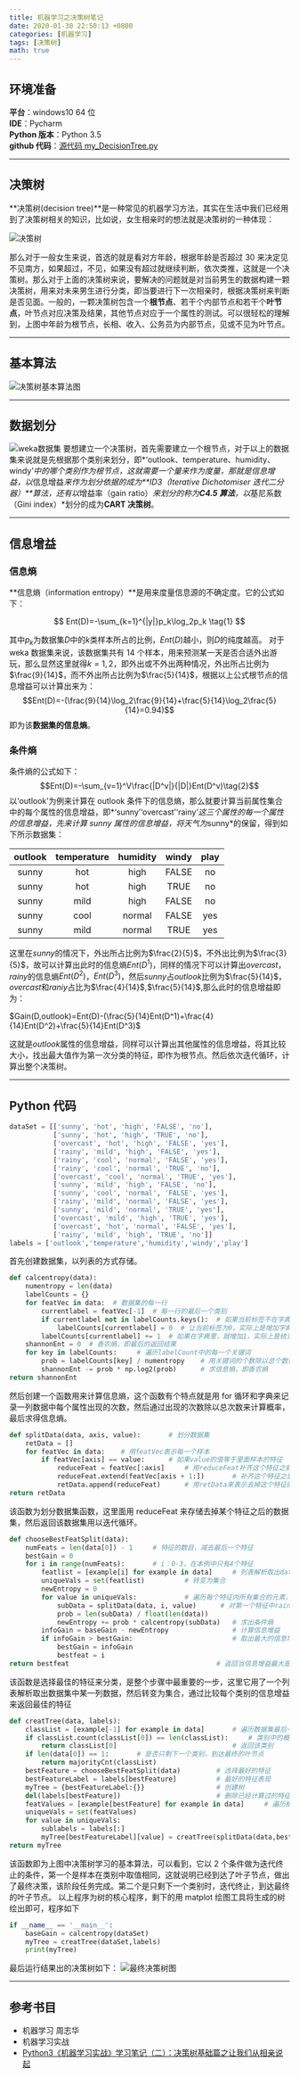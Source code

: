 ```yaml
---
title: 机器学习之决策树笔记
date: 2020-01-30 22:50:13 +0800
categories: [机器学习]
tags: [决策树]
math: true
---
```


## 环境准备

**平台**：windows10 64 位  
**IDE**：Pycharm  
**Python 版本**：Python 3.5  
**github 代码**：[源代码 my_DecisionTree.py](https://github.com/chouzz/machine-learning/tree/master/practice)

---

## 决策树

**决策树(decision tree)**是一种常见的机器学习方法，其实在生活中我们已经用到了决策树相关的知识，比如说，女生相亲时的想法就是决策树的一种体现：

![决策树](https://imgconvert.csdnimg.cn/aHR0cHM6Ly9pbWctYmxvZy5jc2RuLm5ldC8yMDE4MDMxNDE5NTQzMDI2Mz93YXRlcm1hcmsvMi90ZXh0L0x5OWliRzluTG1OelpHNHVibVYwTDNGeE9UQTBNekExTVRVNS9mb250LzVhNkw1TDJUL2ZvbnRzaXplLzQwMC9maWxsL0kwSkJRa0ZDTUE9PS9kaXNzb2x2ZS83MA?x-oss-process=image/format,png)

那么对于一般女生来说，首选的就是看对方年龄，根据年龄是否超过 30 来决定见不见南方，如果超过，不见，如果没有超过就继续判断，依次类推，这就是一个决策树。那么对于上面的决策树来说，要解决的问题就是对当前男生的数据构建一颗决策树，用来对未来男生进行分类，即当要进行下一次相亲时，根据决策树来判断是否见面。一般的，一颗决策树包含一个**根节点**、若干个内部节点和若干个**叶节点**，叶节点对应决策及结果，其他节点对应于一个属性的测试。可以很轻松的理解到，上图中年龄为根节点，长相、收入、公务员为内部节点，见或不见为叶节点。

---

## 基本算法

![决策树基本算法图](https://imgconvert.csdnimg.cn/aHR0cHM6Ly9pbWctYmxvZy5jc2RuLm5ldC8yMDE4MDMxNDE5NTg0NTU5Mj93YXRlcm1hcmsvMi90ZXh0L0x5OWliRzluTG1OelpHNHVibVYwTDNGeE9UQTBNekExTVRVNS9mb250LzVhNkw1TDJUL2ZvbnRzaXplLzQwMC9maWxsL0kwSkJRa0ZDTUE9PS9kaXNzb2x2ZS83MA?x-oss-process=image/format,png)

---

## 数据划分

![weka数据集](https://imgconvert.csdnimg.cn/aHR0cHM6Ly9pbWctYmxvZy5jc2RuLm5ldC8yMDE4MDMxNTE0NDUzMzczND93YXRlcm1hcmsvMi90ZXh0L0x5OWliRzluTG1OelpHNHVibVYwTDNGeE9UQTBNekExTVRVNS9mb250LzVhNkw1TDJUL2ZvbnRzaXplLzQwMC9maWxsL0kwSkJRa0ZDTUE9PS9kaXNzb2x2ZS83MA?x-oss-process=image/format,png)
要想建立一个决策树，首先需要建立一个根节点，对于以上的数据集来说就是先根据那个类别来划分，即*‘outlook、temperature、humidity、windy’*中的哪个类别作为根节点，这就需要一个量来作为度量，那就是信息增益，以*信息增益*来作为划分依据的成为**ID3（Iterative Dichotomiser 迭代二分器）**算法，还有以*增益率（gain ratio）*来划分的称为**C4.5 算法**，以*基尼系数（Gini index）*划分的成为**CART 决策树**。

---

## 信息增益

### 信息熵

**信息熵（information entropy）**是用来度量信息源的不确定度。它的公式如下：

$$
Ent(D)=-\sum_{k=1}^{|y|}p_k\log_2p_k \tag{1}
$$

其中$p_k$为数据集$D$中的$k$类样本所占的比例，$Ent(D)$越小，则$D$的纯度越高。
对于 weka 数据集来说，该数据集共有 14 个样本，用来预测某一天是否合适外出游玩，那么显然这里就得$k=1,2$，即外出或不外出两种情况，外出所占比例为$\frac{9}{14}$，而不外出所占比例为$\frac{5}{14}$，根据以上公式根节点的信息增益可以计算出来为：
$$Ent(D)=-(\frac{9}{14}\log_2\frac{9}{14}+\frac{5}{14}\log_2\frac{5}{14}=0.94)$$
即为该**数据集的信息熵**。

### 条件熵

条件熵的公式如下：
$$Ent(D)=-\sum_{v=1}^V\frac{|D^v|}{|D|}Ent(D^v)\tag{2}$$
以‘outlook’为例来计算在 outlook 条件下的信息熵，那么就要计算当前属性集合中的每个属性的信息增益，即*‘sunny’‘overcast’‘rainy’*这三个属性的每一个属性的信息增益，先来计算 sunny 属性的信息增益，将天气为*sunny*的保留，得到如下所示数据集：

| outlook | temperature | humidity | windy | play  |
| :-----: | :---------: | :------: | :---: | :---: |
|  sunny  |     hot     |   high   | FALSE |  no   |
|  sunny  |     hot     |   high   | TRUE  |  no   |
|  sunny  |    mild     |   high   | FALSE |  no   |
|  sunny  |    cool     |  normal  | FALSE |  yes  |
|  sunny  |    mild     |  normal  | TRUE  |  yes  |

这里在*sunny*的情况下，外出所占比例为$\frac{2}{5}$，不外出比例为$\frac{3}{5}$，故可以计算出此时的信息熵$Ent(D^1)$，同样的情况下可以计算出*overcast*，*rainy*的信息熵$Ent(D^2)$，$Ent(D^3)$，然后*sunny*占*outlook*比例为$\frac{5}{14}$，*overcast*和*raniy*占比为$\frac{4}{14}$,$\frac{5}{14}$,那么此时的信息增益即为：

$Gain(D,outlook)=Ent(D)-(\frac{5}{14}Ent(D^1)+\frac{4}{14}Ent(D^2)+\frac{5}{14}Ent(D^3)$

这就是*outlook*属性的信息增益，同样可以计算出其他属性的信息增益，将其比较大小，找出最大值作为第一次分类的特征，即作为根节点。然后依次迭代循环，计算出整个决策树。

---

## Python 代码

```python
dataSet = [['sunny', 'hot', 'high', 'FALSE', 'no'],
           ['sunny', 'hot', 'high', 'TRUE', 'no'],
           ['overcast', 'hot', 'high', 'FALSE', 'yes'],
           ['rainy', 'mild', 'high', 'FALSE', 'yes'],
           ['rainy', 'cool', 'normal', 'FALSE', 'yes'],
           ['rainy', 'cool', 'normal', 'TRUE', 'no'],
           ['overcast', 'cool', 'normal', 'TRUE', 'yes'],
           ['sunny', 'mild', 'high', 'FALSE', 'no'],
           ['sunny', 'cool', 'normal', 'FALSE', 'yes'],
           ['rainy', 'mild', 'normal', 'FALSE', 'yes'],
           ['sunny', 'mild', 'normal', 'TRUE', 'yes'],
           ['overcast', 'mild', 'high', 'TRUE', 'yes'],
           ['overcast', 'hot', 'normal', 'FALSE', 'yes'],
           ['rainy', 'mild', 'high', 'TRUE', 'no']]
labels = ['outlook','temperature','humidity','windy','play']
```

首先创建数据集，以列表的方式存储。

```python
def calcentropy(data):
    numentropy = len(data)
    labelCounts = {}
    for featVec in data:  # 数据集的每一行
        currentlabel = featVec[-1]  # 每一行的最后一个类别
        if currentlabel not in labelCounts.keys():  # 如果当前标签不在字典的关键字中
            labelCounts[currentlabel] = 0  # 让当前标签为0，实际上是增加字典的关键字
        labelCounts[currentlabel] += 1  # 如果在字典里，就增加1，实际上是统计每个标签出现的次数
    shannonEnt = 0  # 香农熵，即最后的返回结果
    for key in labelCounts:     # 遍历labelCount中的每一个关键词
        prob = labelCounts[key] / numentropy    # 用关键词的个数除以总个数得到概率
        shannonEnt -= prob * np.log2(prob)      # 求信息熵，即香农熵
return shannonEnt
```

然后创建一个函数用来计算信息熵，这个函数有个特点就是用 for 循环和字典来记录一列数据中每个属性出现的次数，然后通过出现的次数除以总次数来计算概率，最后求得信息熵。

```python
def splitData(data, axis, value):       # 划分数据集
    retData = []
    for featVec in data:    # 用featVec表示每一个样本
        if featVec[axis] == value:      # 如果value的值等于里面样本的特征
            reduceFeat = featVec[:axis]     # 用reduceFeat补齐这个特征之前的所有特征
            reduceFeat.extend(featVec[axis + 1:])       # 补齐这个特征之后的所有特征
            retData.append(reduceFeat)      # 用retData来表示去掉这个特征的最终特征
return retData
```

该函数为划分数据集函数，这里面用 reduceFeat 来存储去掉某个特征之后的数据集，然后返回该数据集用以迭代循环。

```python
def chooseBestFeatSplit(data):
    numFeats = len(data[0]) - 1     # 特征的数目，减去最后一个特征
    bestGain = 0
    for i in range(numFeats):       # i：0-3，在本例中只有4个特征
        featlist = [example[i] for example in data]     # 列表解析取出data中的一列数据
        uniqueVals = set(featlist)          # 转变为集合
        newEntropy = 0
        for value in uniqueVals:            # 遍历每个特征内所有集合的元素，对于i=0是，uniqueVals={summy,rainy,overcast}
            subData = splitData(data, i, value)      # 对第一个特征中rainy划分数据集
            prob = len(subData) / float(len(data))
            newEntropy += prob * calcentropy(subData)   # 求出条件熵
        infoGain = baseGain - newEntropy                # 计算信息增益
        if infoGain > bestGain:                         # 取出最大的信息增益
            bestGain = infoGain
            bestfeat = i
return bestfeat                                     # 返回当信息增益最大是的特征类别

```

该函数是选择最佳的特征来分类，是整个步骤中最重要的一步，这里它用了一个列表解析取出数据集中某一列数据，然后转变为集合，通过比较每个类别的信息增益来返回最佳的特征

```python
def creatTree(data, labels):
    classList = [example[-1] for example in data]       # 遍历数据集最后一列
    if classList.count(classList[0]) == len(classList):     # 类别中的概率是否确定，即概率为1时，提前到达叶节点
        return classList[0]                             # 返回该类别
    if len(data[0]) == 1:       # 是否只剩下一个类别，到达最终的叶节点
        return majorityCnt(classList)
    bestFeature = chooseBestFeatSplit(data)         # 选择最好的特征
    bestFeatureLabel = labels[bestFeature]          # 最好的特征表现
    myTree = {bestFeatureLabel:{}}                  # 创建树
    del(labels[bestFeature])                        # 删除已经计算过的特征
    featValues = [example[bestFeature] for example in data]     # 遍历根据最佳特征分割完成后的类别中的属性
    uniqueVals = set(featValues)
    for value in uniqueVals:
        sublabels = labels[:]
        myTree[bestFeatureLabel][value] = creatTree(splitData(data,bestFeature,value),sublabels)
return myTree
```

该函数即为上图中决策树学习的基本算法，可以看到，它以 2 个条件做为迭代终止的条件，第一个是样本在类别中取值相同，这就说明已经到达了叶子节点，做出了最终决策，该阶段任务完成。第二个是只剩下一个类别时，迭代终止，到达最终的叶子节点。
以上程序为树的核心程序，剩下的用 matplot 绘图工具将生成的树绘出即可，程序如下

```python
if __name__ == '__main__':
    baseGain = calcentropy(dataSet)
    myTree = creatTree(dataSet,labels)
    print(myTree)
```

最后运行结果出的决策树如下：
![最终决策树图](https://imgconvert.csdnimg.cn/aHR0cHM6Ly9pbWctYmxvZy5jc2RuLm5ldC8yMDE4MDMxNDIxMDIyNzM1ND93YXRlcm1hcmsvMi90ZXh0L0x5OWliRzluTG1OelpHNHVibVYwTDNGeE9UQTBNekExTVRVNS9mb250LzVhNkw1TDJUL2ZvbnRzaXplLzQwMC9maWxsL0kwSkJRa0ZDTUE9PS9kaXNzb2x2ZS83MA?x-oss-process=image/format,png)

---

## 参考书目

- 机器学习 周志华
- 机器学习实战
- [Python3《机器学习实战》学习笔记（二）：决策树基础篇之让我们从相亲说起](https://blog.csdn.net/c406495762/article/details/75663451)
